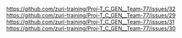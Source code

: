 https://github.com/zuri-training/Proj-T_C_GEN__Team-77/issues/32
https://github.com/zuri-training/Proj-T_C_GEN__Team-77/issues/29
https://github.com/zuri-training/Proj-T_C_GEN__Team-77/issues/31
https://github.com/zuri-training/Proj-T_C_GEN__Team-77/issues/30
